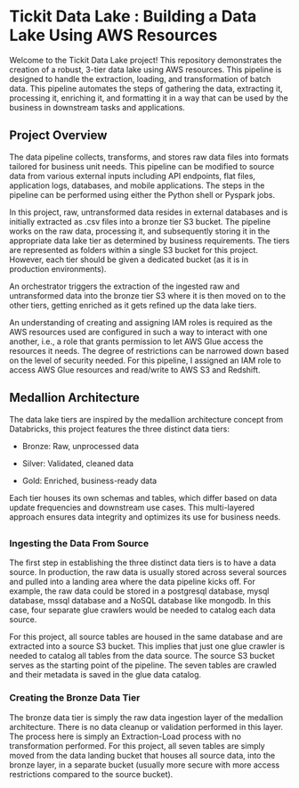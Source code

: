 # Tickit Data Lake : Building a Data Lake Using AWS Resources

Welcome to the Tickit Data Lake project! This repository demonstrates the creation of a robust, 3-tier data lake 
using AWS resources. This pipeline is designed to handle the extraction, loading, and transformation of batch data.
This pipeline automates the steps of gathering the data, extracting it, processing it, enriching it, and formatting 
it in a way that can be used by the business in downstream tasks and applications.

## Project Overview

The data pipeline collects, transforms, and stores raw data files into formats tailored for business unit needs. 
This pipeline can be modified to source data from various external inputs including API endpoints, flat files, 
application logs, databases, and mobile applications. The steps in the pipeline can be performed using either 
the Python shell or Pyspark jobs. 

In this project, raw, untransformed data resides in external databases and is initially extracted as .csv files 
into a bronze tier S3 bucket. The pipeline works on the raw data, processing it, and subsequently storing it in
the appropriate data lake tier as determined by business requirements. The tiers are represented as folders within
a single S3 bucket for this project. However, each tier should be given a dedicated bucket (as it is in production
environments). 

An orchestrator triggers the extraction of the ingested raw and untransformed data into the bronze tier S3 where 
it is then moved on to the other tiers, getting enriched as it gets refined up the data lake tiers.

An understanding of creating and assigning IAM roles is required as the AWS resources used are configured in such
a way to interact with one another, i.e., a role that grants permission to let AWS Glue access the resources it needs.
The degree of restrictions can be narrowed down based on the level of security needed. For this pipeline, I assigned 
an IAM role to access AWS Glue resources and read/write to AWS S3 and Redshift. 

## Medallion Architecture

The data lake tiers are inspired by the medallion architecture concept from Databricks, this project features the 
three distinct data tiers:

- Bronze: Raw, unprocessed data

- Silver: Validated, cleaned data

- Gold: Enriched, business-ready data

Each tier houses its own schemas and tables, which differ based on data update frequencies and downstream use cases. 
This multi-layered approach ensures data integrity and optimizes its use for business needs.


## 

### Ingesting the Data From Source

The first step in establishing the three distinct data tiers is to have a data source. In production, the raw data is 
usually stored across several sources and pulled into a landing area where the data pipeline kicks off. For example,
the raw data could be stored in a postgresql database, mysql database, mssql database and a NoSQL database 
like mongodb. In this case, four separate glue crawlers would be needed to catalog each data source. 

For this project, all source tables are housed in the same database and are extracted into a source S3 bucket. This 
implies that just one glue crawler is needed to catalog all tables from the data source. The source S3 bucket serves
as the starting point of the pipeline. The seven tables are crawled and their metadata is saved in the glue data 
catalog. 


### Creating the Bronze Data Tier

The bronze data tier is simply the raw data ingestion layer of the medallion architecture. There is no data cleanup 
or validation performed in this layer. The process here is simply an Extraction-Load process with no transformation 
performed. For this project, all seven tables are simply moved from the data landing bucket that houses all source 
data, into the bronze layer, in a separate bucket (usually more secure with more access restrictions compared to the 
source bucket).



